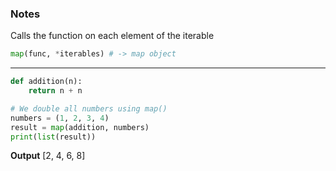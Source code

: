 ### Notes
Calls the function on each element of the iterable

```python
map(func, *iterables) # -> map object
```
---
```python
def addition(n):
    return n + n

# We double all numbers using map()
numbers = (1, 2, 3, 4)
result = map(addition, numbers)
print(list(result))
```
**Output**
[2, 4, 6, 8]

